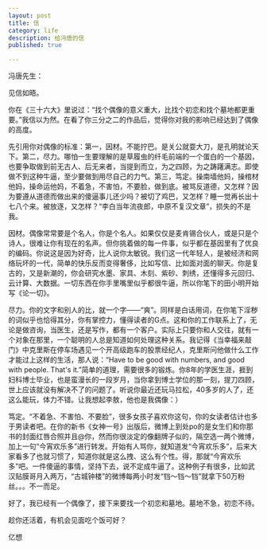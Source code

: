 ```yaml
---
layout: post
title: 信
category: life
description: 给冯唐的信
published: true

---
```


冯唐先生：

见信如晤。

你在《三十六大》里说过：“找个偶像的意义重大，比找个初恋和找个墓地都更重要。”我信以为然。在看了你三分之二的作品后，觉得你对我的影响已经达到了偶像的高度。

先引用你对偶像的标准：第一，因材。不能拧巴。是关公就耍大刀，是孔明就论天下。第二，尽力。哪怕一生要理解的是草履虫的纤毛前端的一个蛋白的一个基因，也要争取做到前无古人、后无来者，当提到而立，为之四顾，为之踌躇满志。即使做不到这种牛逼，至少要做到用尽自己的力气。第三，笃定。操南墙他妈，操棺材他妈，操命运他妈，不着急，不害怕，不要脸，做到底。被骂反道德，又怎样？因为要遵从道德而做出来的傻逼事儿还少吗？被切了鸡巴，又怎样？睡一觉再长出十七八个来。被放逐，又怎样？“李白当年流夜郎，中原不复汉文章”，损失的不是我。

因材。偶像常常要是个名人，你是个名人。如果仅仅是麦肯锡合伙人，或是只是个诗人，很难让你有现在的名声。但你挑着做的每一件事，似乎都在基因里有了优良的编码。你说这是因为好奇，比人说你太敏锐。我们这一代年轻人，是被经济和网络玩坏的一代，简单的快乐反而变得奢侈，比如写信、比如面对面的聊天。你是复古的，又是新潮的，你会研究水墨、家具、木刻、紫砂、刺绣，还懂得多元回归、云计算、大数据。一切东西在你手里嘴里似乎都很牛逼，所以你笔下的田小明开始写《论一切》。

尽力。你的文字和别人的比，就一个字——“爽”。同样是白话用词，在你笔下淫秽的词似乎也恰得其分，你有掌控力，懂得读者的G点。这和你的工作联系上了，无论是做咨询，当医生，还是写作，都有一个客户。实际上只要你和人交往，就有一个对象在那里，一个聪明的人总是知道如何处理这种关系。我记得《当幸福来敲门》中克里斯在停车场遇见一个开高级跑车的股票经纪人，克里斯问他做什么工作才能过上这样的生活，那人说：“Have to be good with numbers, and good with people. That's it.”简单的道理，需要很多的锻炼。你8年的学医生涯，捱到妇科博士毕业，也是蛮漫长的一段岁月，当你拿到博士学位的那一刻，提刀四顾，世上应该就没有解决不了的问题了。听说你最近还玩马拉松，40多岁的人了，还这么能玩，体力不错。让我想起李敖，他也是我偶像：）

笃定。“不着急、不害怕、不要脸”，很多女孩子喜欢你这句，你的女读者估计也多于男读者吧。在你的新书《女神一号》出版后，微博上到处po的是女生们和你那书的封面红唇合照并且@你，然而你很淡定的像翻牌子似的，隔空选一两个微博，加上一句“今宵欢乐多”进行转发。开始有人骂你，就知道发“今宵欢乐多”，后来大家看多了也就习惯了，知道你就是这么拽、这么有个性。得，那就“今宵欢乐多”吧。一件傻逼的事情，坚持下去，说不定成牛逼了。这种例子有很多，比如武汉贴膜哥月入两万，“古城钟楼”的微博每两小时发“铛～铛～铛”就拿下50万粉丝。。。不一而足。

好了，我已经有一个偶像了，接下来要找一个初恋和墓地。墓地不急，初恋不待。

趁你还活着，有机会见面吃个饭可好？

亿想
